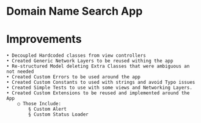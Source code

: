 # Domain Name Search App

# Improvements
	• Decoupled Hardcoded classes from view controllers
	• Created Generic Network Layers to be reused withing the app
	• Re-structured Model deleting Extra Classes that were ambiguous an not needed
	• Created Custom Errors to be used around the app
	• Created Custom Constants to used with strings and avoid Typo issues
	• Created Simple Tests to use with some views and Networking Layers.
	• Created Custom Extensions to be reused and implemented around the App
		○ Those Include:
			§ Custom Alert
			§ Custom Status Loader


